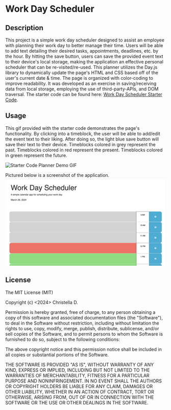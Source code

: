 # Work Day Scheduler 

## Description
This project is a simple work day scheduler designed to assist an employee with planning their work day to better manage their time. Users will be able to add text detailing their desired tasks, appointments, deadlines, etc. by the hour. By hitting the save button, users can save the provided event text to their device's local storage, making the application an effective personal scheduler that can be re-visited/re-used. 
This planner utilizes the Day.js library to dynamically update the page's HTML and CSS based off of the user's current date & time. The page is organized with color-coding to improve readability. It was developed as an exercise in saving/receiving data from local storage, employing the use of third-party-APIs, and DOM traversal. 
The starter code can be found here: [Work Day Scheduler Starter Code](https://github.com/coding-boot-camp/crispy-octo-meme).

## Usage
This gif provided with the starter code demonstrates the page's functionality. By clicking into a timeblock, the user will be able to add/edit the event text to their liking. After doing so, the light blue save button will save their text to their device. Timeblocks colored in grey represent the past. Timeblocks colored in red represent the present. Timeblocks colored in green represent the future.


![Starter Code Planner Demo GIF](Assets/05-third-party-apis-homework-demo.gif)


Pictured below is a screenshot of the application.
![Scheduler Screenshot](Assets/scheduler-screenshot.png)

## License
The MIT License (MIT)

Copyright (c) <2024> Christella D.

Permission is hereby granted, free of charge, to any person obtaining a copy
of this software and associated documentation files (the "Software"), to deal
in the Software without restriction, including without limitation the rights
to use, copy, modify, merge, publish, distribute, sublicense, and/or sell
copies of the Software, and to permit persons to whom the Software is
furnished to do so, subject to the following conditions:

The above copyright notice and this permission notice shall be included in
all copies or substantial portions of the Software.

THE SOFTWARE IS PROVIDED "AS IS", WITHOUT WARRANTY OF ANY KIND, EXPRESS OR
IMPLIED, INCLUDING BUT NOT LIMITED TO THE WARRANTIES OF MERCHANTABILITY,
FITNESS FOR A PARTICULAR PURPOSE AND NONINFRINGEMENT. IN NO EVENT SHALL THE
AUTHORS OR COPYRIGHT HOLDERS BE LIABLE FOR ANY CLAIM, DAMAGES OR OTHER
LIABILITY, WHETHER IN AN ACTION OF CONTRACT, TORT OR OTHERWISE, ARISING FROM,
OUT OF OR IN CONNECTION WITH THE SOFTWARE OR THE USE OR OTHER DEALINGS IN
THE SOFTWARE.
